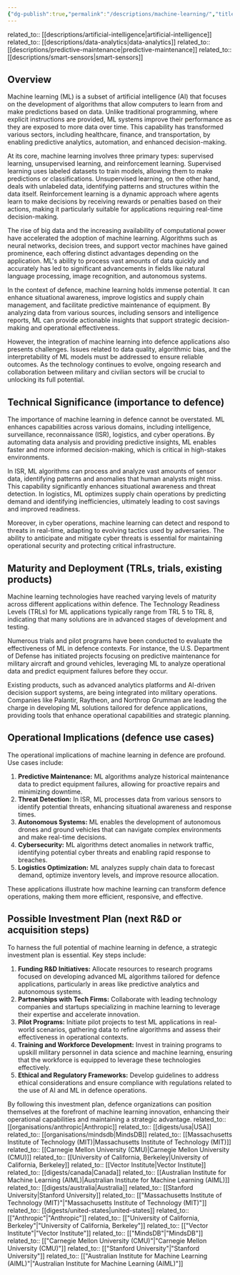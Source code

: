 ```yaml
---
{"dg-publish":true,"permalink":"/descriptions/machine-learning/","title":"machine learning"}
---
```



related_to:: [[descriptions/artificial-intelligence\|artificial-intelligence]]
related_to:: [[descriptions/data-analytics\|data-analytics]]
related_to:: [[descriptions/predictive-maintenance\|predictive-maintenance]]
related_to:: [[descriptions/smart-sensors\|smart-sensors]]

## Overview
Machine learning (ML) is a subset of artificial intelligence (AI) that focuses on the development of algorithms that allow computers to learn from and make predictions based on data. Unlike traditional programming, where explicit instructions are provided, ML systems improve their performance as they are exposed to more data over time. This capability has transformed various sectors, including healthcare, finance, and transportation, by enabling predictive analytics, automation, and enhanced decision-making.

At its core, machine learning involves three primary types: supervised learning, unsupervised learning, and reinforcement learning. Supervised learning uses labeled datasets to train models, allowing them to make predictions or classifications. Unsupervised learning, on the other hand, deals with unlabeled data, identifying patterns and structures within the data itself. Reinforcement learning is a dynamic approach where agents learn to make decisions by receiving rewards or penalties based on their actions, making it particularly suitable for applications requiring real-time decision-making.

The rise of big data and the increasing availability of computational power have accelerated the adoption of machine learning. Algorithms such as neural networks, decision trees, and support vector machines have gained prominence, each offering distinct advantages depending on the application. ML's ability to process vast amounts of data quickly and accurately has led to significant advancements in fields like natural language processing, image recognition, and autonomous systems.

In the context of defence, machine learning holds immense potential. It can enhance situational awareness, improve logistics and supply chain management, and facilitate predictive maintenance of equipment. By analyzing data from various sources, including sensors and intelligence reports, ML can provide actionable insights that support strategic decision-making and operational effectiveness.

However, the integration of machine learning into defence applications also presents challenges. Issues related to data quality, algorithmic bias, and the interpretability of ML models must be addressed to ensure reliable outcomes. As the technology continues to evolve, ongoing research and collaboration between military and civilian sectors will be crucial to unlocking its full potential.

## Technical Significance (importance to defence)
The importance of machine learning in defence cannot be overstated. ML enhances capabilities across various domains, including intelligence, surveillance, reconnaissance (ISR), logistics, and cyber operations. By automating data analysis and providing predictive insights, ML enables faster and more informed decision-making, which is critical in high-stakes environments.

In ISR, ML algorithms can process and analyze vast amounts of sensor data, identifying patterns and anomalies that human analysts might miss. This capability significantly enhances situational awareness and threat detection. In logistics, ML optimizes supply chain operations by predicting demand and identifying inefficiencies, ultimately leading to cost savings and improved readiness.

Moreover, in cyber operations, machine learning can detect and respond to threats in real-time, adapting to evolving tactics used by adversaries. The ability to anticipate and mitigate cyber threats is essential for maintaining operational security and protecting critical infrastructure.

## Maturity and Deployment (TRLs, trials, existing products)
Machine learning technologies have reached varying levels of maturity across different applications within defence. The Technology Readiness Levels (TRLs) for ML applications typically range from TRL 5 to TRL 8, indicating that many solutions are in advanced stages of development and testing.

Numerous trials and pilot programs have been conducted to evaluate the effectiveness of ML in defence contexts. For instance, the U.S. Department of Defense has initiated projects focusing on predictive maintenance for military aircraft and ground vehicles, leveraging ML to analyze operational data and predict equipment failures before they occur.

Existing products, such as advanced analytics platforms and AI-driven decision support systems, are being integrated into military operations. Companies like Palantir, Raytheon, and Northrop Grumman are leading the charge in developing ML solutions tailored for defence applications, providing tools that enhance operational capabilities and strategic planning.

## Operational Implications (defence use cases)
The operational implications of machine learning in defence are profound. Use cases include:

1. **Predictive Maintenance:** ML algorithms analyze historical maintenance data to predict equipment failures, allowing for proactive repairs and minimizing downtime.
2. **Threat Detection:** In ISR, ML processes data from various sensors to identify potential threats, enhancing situational awareness and response times.
3. **Autonomous Systems:** ML enables the development of autonomous drones and ground vehicles that can navigate complex environments and make real-time decisions.
4. **Cybersecurity:** ML algorithms detect anomalies in network traffic, identifying potential cyber threats and enabling rapid response to breaches.
5. **Logistics Optimization:** ML analyzes supply chain data to forecast demand, optimize inventory levels, and improve resource allocation.

These applications illustrate how machine learning can transform defence operations, making them more efficient, responsive, and effective.

## Possible Investment Plan (next R&D or acquisition steps)
To harness the full potential of machine learning in defence, a strategic investment plan is essential. Key steps include:

1. **Funding R&D Initiatives:** Allocate resources to research programs focused on developing advanced ML algorithms tailored for defence applications, particularly in areas like predictive analytics and autonomous systems.
2. **Partnerships with Tech Firms:** Collaborate with leading technology companies and startups specializing in machine learning to leverage their expertise and accelerate innovation.
3. **Pilot Programs:** Initiate pilot projects to test ML applications in real-world scenarios, gathering data to refine algorithms and assess their effectiveness in operational contexts.
4. **Training and Workforce Development:** Invest in training programs to upskill military personnel in data science and machine learning, ensuring that the workforce is equipped to leverage these technologies effectively.
5. **Ethical and Regulatory Frameworks:** Develop guidelines to address ethical considerations and ensure compliance with regulations related to the use of AI and ML in defence operations.

By following this investment plan, defence organizations can position themselves at the forefront of machine learning innovation, enhancing their operational capabilities and maintaining a strategic advantage.
related_to:: [[organisations/anthropic\|Anthropic]]
related_to:: [[digests/usa\|USA]]
related_to:: [[organisations/mindsdb\|MindsDB]]
related_to:: [[Massachusetts Institute of Technology (MIT)\|Massachusetts Institute of Technology (MIT)]]
related_to:: [[Carnegie Mellon University (CMU)\|Carnegie Mellon University (CMU)]]
related_to:: [[University of California, Berkeley\|University of California, Berkeley]]
related_to:: [[Vector Institute\|Vector Institute]]
related_to:: [[digests/canada\|Canada]]
related_to:: [[Australian Institute for Machine Learning (AIML)\|Australian Institute for Machine Learning (AIML)]]
related_to:: [[digests/australia\|Australia]]
related_to:: [[Stanford University\|Stanford University]]
related_to:: [["Massachusetts Institute of Technology (MIT)"\|"Massachusetts Institute of Technology (MIT)"]]
related_to:: [[digests/united-states\|united-states]]
related_to:: [["Anthropic"\|"Anthropic"]]
related_to:: [["University of California, Berkeley"\|"University of California, Berkeley"]]
related_to:: [["Vector Institute"\|"Vector Institute"]]
related_to:: [["MindsDB"\|"MindsDB"]]
related_to:: [["Carnegie Mellon University (CMU)"\|"Carnegie Mellon University (CMU)"]]
related_to:: [["Stanford University"\|"Stanford University"]]
related_to:: [["Australian Institute for Machine Learning (AIML)"\|"Australian Institute for Machine Learning (AIML)"]]
